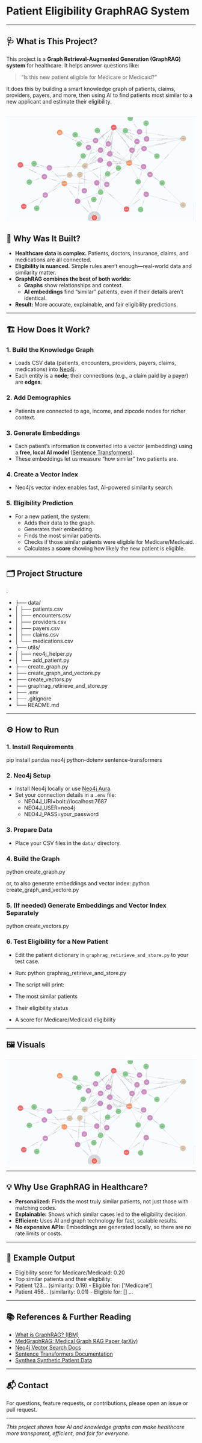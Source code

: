 # Patient Eligibility GraphRAG System

---

## 🩺 What is This Project?

This project is a **Graph Retrieval-Augmented Generation (GraphRAG) system** for healthcare. It helps answer questions like:

> “Is this new patient eligible for Medicare or Medicaid?”

It does this by building a smart knowledge graph of patients, claims, providers, payers, and more, then using AI to find patients most similar to a new applicant and estimate their eligibility.

![bankcrupcy](data\Neo4J1.png)
---

## 🚀 Why Was It Built?

- **Healthcare data is complex.** Patients, doctors, insurance, claims, and medications are all connected.
- **Eligibility is nuanced.** Simple rules aren’t enough—real-world data and similarity matter.
- **GraphRAG combines the best of both worlds:**  
  - **Graphs** show relationships and context.  
  - **AI embeddings** find “similar” patients, even if their details aren’t identical.
- **Result:** More accurate, explainable, and fair eligibility predictions.

---

## 🏗️ How Does It Work?

### 1. **Build the Knowledge Graph**
- Loads CSV data (patients, encounters, providers, payers, claims, medications) into [Neo4j](https://neo4j.com/).
- Each entity is a **node**; their connections (e.g., a claim paid by a payer) are **edges**.

### 2. **Add Demographics**
- Patients are connected to age, income, and zipcode nodes for richer context.

### 3. **Generate Embeddings**
- Each patient’s information is converted into a vector (embedding) using a **free, local AI model** ([Sentence Transformers](https://www.sbert.net/)).
- These embeddings let us measure “how similar” two patients are.

### 4. **Create a Vector Index**
- Neo4j’s vector index enables fast, AI-powered similarity search.

### 5. **Eligibility Prediction**
- For a new patient, the system:
  - Adds their data to the graph.
  - Generates their embedding.
  - Finds the most similar patients.
  - Checks if those similar patients were eligible for Medicare/Medicaid.
  - Calculates a **score** showing how likely the new patient is eligible.

---

## 🗂️ Project Structure

.
- ├── data/
- │ ├── patients.csv
- │ ├── encounters.csv
- │ ├── providers.csv
- │ ├── payers.csv
- │ ├── claims.csv
- │ └── medications.csv
- ├── utils/
- │ ├── neo4j_helper.py
- │ └── add_patient.py
- ├── create_graph.py
- ├── create_graph_and_vectore.py
- ├── create_vectors.py
- ├── graphrag_retirieve_and_store.py
- ├── .env
- ├── .gitignore
- └── README.md


---

## ⚙️ How to Run

### 1. **Install Requirements**
pip install pandas neo4j python-dotenv sentence-transformers



### 2. **Neo4j Setup**
- Install Neo4j locally or use [Neo4j Aura](https://neo4j.com/cloud/aura/).
- Set your connection details in a `.env` file:
    - NEO4J_URI=bolt://localhost:7687
    - NEO4J_USER=neo4j
    - NEO4J_PASS=your_password



### 3. **Prepare Data**
- Place your CSV files in the `data/` directory.

### 4. **Build the Graph**
python create_graph.py


or, to also generate embeddings and vector index:
python create_graph_and_vectore.py



### 5. **(If needed) Generate Embeddings and Vector Index Separately**
python create_vectors.py



### 6. **Test Eligibility for a New Patient**
- Edit the patient dictionary in `graphrag_retirieve_and_store.py` to your test case.
- Run:
python graphrag_retirieve_and_store.py


- The script will print:
- The most similar patients
- Their eligibility status
- A score for Medicare/Medicaid eligibility

---

## 🖼️ Visuals

![Knowledge Graph Example](data\Neo4J1.png)


---

## 💡 Why Use GraphRAG in Healthcare?

- **Personalized:** Finds the most truly similar patients, not just those with matching codes.
- **Explainable:** Shows which similar cases led to the eligibility decision.
- **Efficient:** Uses AI and graph technology for fast, scalable results.
- **No expensive APIs:** Embeddings are generated locally, so there are no rate limits or costs.

---

## 📝 Example Output

- Eligibility score for Medicare/Medicaid: 0.20
- Top similar patients and their eligibility:
- Patient 123... (similarity: 0.19) - Eligible for: ['Medicare']
- Patient 456... (similarity: 0.01) - Eligible for: []
...


---

## 📚 References & Further Reading

- [What is GraphRAG? (IBM)](https://www.ibm.com/think/topics/graphrag)
- [MedGraphRAG: Medical Graph RAG Paper (arXiv)](https://arxiv.org/abs/2408.04187)
- [Neo4j Vector Search Docs](https://neo4j.com/docs/cypher-manual/current/indexes-for-vector-search/)
- [Sentence Transformers Documentation](https://www.sbert.net/)
- [Synthea Synthetic Patient Data](https://synthea.mitre.org/)

---

## 📬 Contact

For questions, feature requests, or contributions, please open an issue or pull request.

---

*This project shows how AI and knowledge graphs can make healthcare more transparent, efficient, and fair for everyone.*